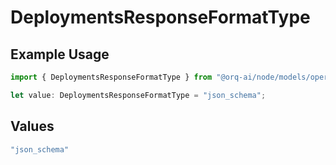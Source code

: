 # DeploymentsResponseFormatType

## Example Usage

```typescript
import { DeploymentsResponseFormatType } from "@orq-ai/node/models/operations";

let value: DeploymentsResponseFormatType = "json_schema";
```

## Values

```typescript
"json_schema"
```